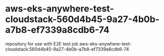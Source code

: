 # aws-eks-anywhere-test-cloudstack-560d4b45-9a27-4b0b-a7b8-ef7339a8cdb6-74
repository for use with E2E test job aws-eks-anywhere-test-cloudstack:560d4b45-9a27-4b0b-a7b8-ef7339a8cdb6-74
